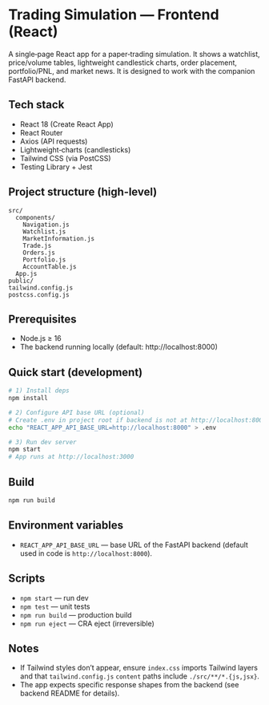 # Trading Simulation — Frontend (React)

A single‑page React app for a paper‑trading simulation. It shows a watchlist, price/volume tables, lightweight candlestick charts, order placement, portfolio/PNL, and market news. It is designed to work with the companion FastAPI backend.

## Tech stack
- React 18 (Create React App)
- React Router
- Axios (API requests)
- Lightweight‑charts (candlesticks)
- Tailwind CSS (via PostCSS)
- Testing Library + Jest

## Project structure (high‑level)
```
src/
  components/
    Navigation.js
    Watchlist.js
    MarketInformation.js
    Trade.js
    Orders.js
    Portfolio.js
    AccountTable.js
  App.js
public/
tailwind.config.js
postcss.config.js
```

## Prerequisites
- Node.js ≥ 16
- The backend running locally (default: http://localhost:8000)

## Quick start (development)
```bash
# 1) Install deps
npm install

# 2) Configure API base URL (optional)
# Create .env in project root if backend is not at http://localhost:8000
echo "REACT_APP_API_BASE_URL=http://localhost:8000" > .env

# 3) Run dev server
npm start
# App runs at http://localhost:3000
```

## Build
```bash
npm run build
```

## Environment variables
- `REACT_APP_API_BASE_URL` — base URL of the FastAPI backend (default used in code is `http://localhost:8000`).

## Scripts
- `npm start` — run dev
- `npm test` — unit tests
- `npm run build` — production build
- `npm run eject` — CRA eject (irreversible)

## Notes
- If Tailwind styles don’t appear, ensure `index.css` imports Tailwind layers and that `tailwind.config.js` `content` paths include `./src/**/*.{js,jsx}`.
- The app expects specific response shapes from the backend (see backend README for details).
